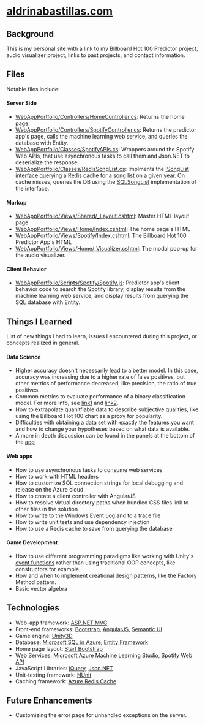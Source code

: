# [aldrinabastillas.com](http://www.aldrinabastillas.com)

## Background
This is my personal site with a link to my Billboard Hot 100 Predictor project, audio visualizer project, links to past projects, and contact information.  


## Files
Notable files include:

#### Server Side
* [WebAppPortfolio/Controllers/HomeController.cs](https://github.com/aldrinabastillas/Personal-Site/blob/master/WebAppPortfolio/Controllers/HomeController.cs):
  Returns the home page.
* [WebAppPortfolio/Controllers/SpotifyController.cs](https://github.com/aldrinabastillas/Personal-Site/blob/master/WebAppPortfolio/Controllers/SpotifyController.cs):
  Returns the predictor app's page, calls the machine learning web service, and queries the database with Entity.
* [WebAppPortfolio/Classes/SpotifyAPIs.cs](https://github.com/aldrinabastillas/Personal-Site/blob/master/WebAppPortfolio/Classes/SpotifyAPIs.cs):
  Wrappers around the Spotify Web APIs, that use asynchronous tasks to call them and Json.NET to deserialize the response.
* [WebAppPortfolio/Classes/RedisSongList.cs](https://github.com/aldrinabastillas/Personal-Site/blob/master/WebAppPortfolio/Classes/RedisSongList.cs):
  Implments the [ISongList interface](https://github.com/aldrinabastillas/Personal-Site/blob/master/WebAppPortfolio/Interfaces/ISongList.cs) querying
  a Redis cache for a song list on a given year. On cache misses, queries the DB using the
  [SQLSongList](https://github.com/aldrinabastillas/Personal-Site/blob/master/WebAppPortfolio/Classes/SQLSongList.cs) implementation of the interface.

#### Markup
* [WebAppPortfolio/Views/Shared/_Layout.cshtml](https://github.com/aldrinabastillas/Personal-Site/blob/master/WebAppPortfolio/Views/Shared/_Layout.cshtml):
  Master HTML layout page
* [WebAppPortfolio/Views/Home/Index.cshtml](https://github.com/aldrinabastillas/Personal-Site/blob/master/WebAppPortfolio/Views/Home/Index.cshtml):
  The home page's HTML
* [WebAppPortfolio/Views/Spotify/Index.cshtml](https://github.com/aldrinabastillas/Personal-Site/blob/master/WebAppPortfolio/Views/Spotify/Index.cshtml):
  The Billboard Hot 100 Predictor App's HTML
* [WebAppPortfolio/Views/Home/_Visualizer.cshtml](https://github.com/aldrinabastillas/Personal-Site/blob/master/WebAppPortfolio/Views/Home/_Visualizer.cshtml):
  The modal pop-up for the audio visualizer.

#### Client Behavior
* [WebAppPortfolio/Scripts/Spotify/Spotify.js](https://github.com/aldrinabastillas/Personal-Site/blob/master/WebAppPortfolio/Scripts/Spotify/Spotify.js):
  Predictor app's client behavior code to search the Spotify library, display results from the machine learning web service, 
  and display results from querying the SQL database with Entity.

## Things I Learned
List of new things I had to learn, issues I encountered during this project, or concepts realized in general.

#### Data Science
* Higher accuracy doesn't necessarily lead to a better model.  In this case, accuracy was increasing
due to a higher rate of false positives, but other metrics of performance decreased, like precision, the ratio
of true positives.  
* Common metrics to evaluate performance of a binary classification model. For more info, see 
[link1](https://docs.microsoft.com/en-us/azure/machine-learning/machine-learning-evaluate-model-performance#evaluating-a-binary-classification-model)
and [link2](https://blogs.msdn.microsoft.com/andreasderuiter/2015/02/09/performance-measures-in-azure-ml-accuracy-precision-recall-and-f1-score/).
* How to extrapolate quanitfiable data to describe subjective qualities, like using the Billboard Hot 100 chart as a proxy for popularity.
* Difficulties with obtaining a data set with exactly the features you want and how to change your hypotheses based on what data is available.
* A more in depth discussion can be found in the panels at the bottom of the [app](http://aldrinabastillas.com/Spotify/Index)

#### Web apps
* How to use asynchronous tasks to consume web services
* How to work with HTML headers
* How to customize SQL connection strings for local debugging and release on the Azure cloud
* How to create a client controller with AngularJS
* How to resolve virtual directory paths when bundled CSS files link to other files in the solution
* How to write to the Windows Event Log and to a trace file
* How to write unit tests and use dependency injection
* How to use a Redis cache to save from querying the database 

#### Game Development 
* How to use different programming paradigms like working with Unity's 
  [event functions](https://docs.unity3d.com/Manual/ExecutionOrder.html) rather than using traditional OOP
  concepts, like constructors for example.
* How and when to implement creational design patterns, like the Factory Method pattern.
* Basic vector algebra

## Technologies
* Web-app framework: [ASP.NET MVC](https://www.asp.net/mvc)
* Front-end frameworks: [Bootstrap](http://getbootstrap.com/), [AngularJS](https://angularjs.org/),
					   [Semantic UI](http://semantic-ui.com/)
* Game engine: [Unity3D](https://unity3d.com/)
* Database: [Microsoft SQL in Azure](https://azure.microsoft.com/en-us/services/sql-database/), 
            [Entity Framework](https://www.asp.net/entity-framework)
* Home page layout: [Start Bootstrap](https://startbootstrap.com/template-overviews/grayscale/)
* Web Services: [Microsoft Azure Machine Learning Studio](https://studio.azureml.net/), 
                [Spotify Web API](https://developer.spotify.com/web-api/)
* JavaScript Libraries: [jQuery](http://jquery.com/), [Json.NET](http://www.newtonsoft.com/json)
* Unit-testing framework: [NUnit](https://www.nunit.org/)
* Caching framework: [Azure Redis Cache](https://azure.microsoft.com/en-us/services/cache/)


## Future Enhancements
* Customizing the error page for unhandled exceptions on the server.